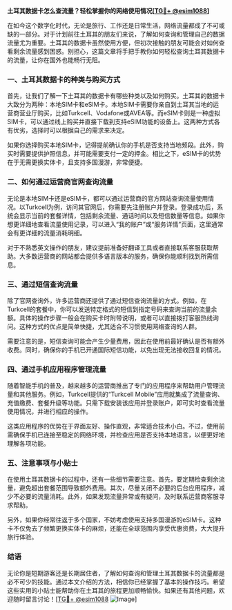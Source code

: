 **土耳其数据卡怎么查流量？轻松掌握你的网络使用情况[[TG💪+ @esim1088](https://t.me/s/esim1088)]**

在如今这个数字化时代，无论是旅行、工作还是日常生活，网络流量都成了不可或缺的一部分。对于计划前往土耳其的朋友们来说，了解如何查询和管理自己的数据流量尤为重要。土耳其的数据卡虽然使用方便，但初次接触的朋友可能会对如何查看剩余流量感到困惑。别担心，这篇文章将手把手教你如何轻松查询土耳其数据卡的流量，让你在国外也能畅行无阻。

### **一、土耳其数据卡的种类与购买方式**

首先，让我们了解一下土耳其的数据卡有哪些种类以及如何购买。土耳其的数据卡大致分为两种：本地SIM卡和eSIM卡。本地SIM卡需要你亲自到土耳其当地的运营商营业厅购买，比如Turkcell、Vodafone或AVEA等。而eSIM卡则是一种虚拟SIM卡，可以通过线上购买并直接下载到支持eSIM功能的设备上。这两种方式各有优劣，选择时可以根据自己的需求来决定。

如果你选择购买本地SIM卡，记得提前确认你的手机是否支持当地频段。此外，购买时需要提供护照信息，并可能需要支付一定的押金。相比之下，eSIM卡的优势在于无需更换实体卡，且支持多国漫游，非常便捷。

### **二、如何通过运营商官网查询流量**

无论是本地SIM卡还是eSIM卡，都可以通过运营商的官方网站查询流量使用情况。以Turkcell为例，访问其官网后，你需要先注册账户并登录。登录成功后，系统会显示当前的套餐详情，包括剩余流量、通话时间以及短信数量等信息。如果你想更详细地查看流量使用记录，可以进入“我的账户”或“服务详情”页面，这里通常会有更详细的流量消耗明细。

对于不熟悉英文操作的朋友，建议提前准备好翻译工具或者直接联系客服获取帮助。大多数运营商的网站都会提供多语言版本的服务，确保你能顺利找到所需信息。

### **三、通过短信查询流量**

除了官网查询外，许多运营商还提供了通过短信查询流量的方式。例如，在Turkcell的套餐中，你可以发送特定格式的短信到指定号码来查询当前的流量余额。具体的操作步骤一般会在购买卡时附带说明，或者可以直接拨打客服热线询问。这种方式的优点是简单快捷，尤其适合不习惯使用网络查询的人群。

需要注意的是，短信查询可能会产生少量费用，因此在使用前最好确认是否有额外收费。同时，确保你的手机已开通国际短信功能，以免出现无法接收回复的情况。

### **四、通过手机应用程序管理流量**

随着智能手机的普及，越来越多的运营商推出了专门的应用程序来帮助用户管理流量和其他服务。例如，Turkcell提供的“Turkcell Mobile”应用就集成了流量查询、充值缴费、套餐升级等功能。只需下载安装该应用并登录账户，即可实时查看流量使用情况，并进行相应的操作。

这类应用程序的优势在于界面友好、操作直观，非常适合技术小白。不过，使用前需确保手机已连接至稳定的网络环境，并检查应用是否支持本地语言，以便更好地理解各项功能。

### **五、注意事项与小贴士**

在使用土耳其数据卡的过程中，还有一些细节需要注意。首先，要定期检查剩余流量，避免超出套餐范围导致额外费用。其次，尽量关闭不必要的后台应用程序，减少不必要的流量消耗。此外，如果发现流量异常或有疑问，及时联系运营商客服寻求帮助。

另外，如果你经常往返于多个国家，不妨考虑使用支持多国漫游的eSIM卡。这种卡不仅免去了频繁更换实体卡的麻烦，还能在全球范围内享受优惠资费，大大提升旅行体验。

### **结语**

无论你是短期游客还是长期居住者，了解如何查询和管理土耳其数据卡的流量都是必不可少的技能。通过本文介绍的方法，相信你已经掌握了基本的操作技巧。希望这些实用的小贴士能帮助你在土耳其的旅程更加顺畅愉快。如果还有其他问题，欢迎随时留言讨论！[[TG💪+ @esim1088](https://t.me/s/esim1088) ![Image](https://i.postimg.cc/4NQfJmqS/Snipaste-2025-05-13-00-14-12.png)]